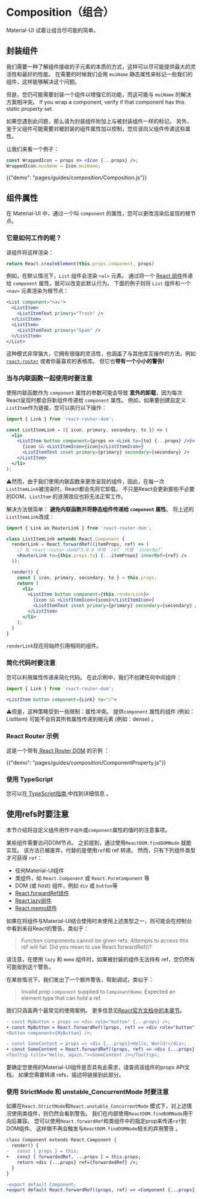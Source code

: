 # Composition（组合）

<p class="description">Material-UI 试着让组合尽可能的简单。</p>

## 封装组件

我们需要一种了解组件接收的子元素的本质的方式，这样可以尽可能提供最大的灵活性和最好的性能。 在需要的时候我们会用 `muiName` 静态属性来标记一些我们的组件，这样能够解决这个问题。

但是，您仍可能需要封装一个组件以增强它的功能，而这可能与 `muiName` 的解决方案相冲突。 If you wrap a component, verify if that component has this static property set.

如果您遇到此问题，那么请为封装组件附加上与被封装组件一样的标记。 另外，鉴于父组件可能需要对被封装的组件属性加以控制，您应该向父组件传递这些属性。

让我们来看一个例子：

```jsx
const WrappedIcon = props => <Icon {...props} />;
WrappedIcon.muiName = Icon.muiName;
```

{{"demo": "pages/guides/composition/Composition.js"}}

## 组件属性

在 Material-UI 中，通过一个叫 `component` 的属性，您可以更改渲染后呈现的根节点。

### 它是如何工作的呢？

该组件将这样渲染：

```js
return React.createElement(this.props.component, props)
```

例如，在默认情况下，`List` 组件会渲染 `<ul>` 元素。 通过将一个 [React 组件](https://reactjs.org/docs/components-and-props.html#function-and-class-components)传递给 `component` 属性，就可以改变此默认行为。 下面的例子则将 `List` 组件和一个`<nav>` 元素渲染为根节点：

```jsx
<List component="nav">
  <ListItem>
    <ListItemText primary="Trash" />
  </ListItem>
  <ListItem>
    <ListItemText primary="Spam" />
  </ListItem>
</List>
```

这种模式非常强大，它拥有很强的灵活性，也涵盖了与其他库互操作的方法，例如 [`react-router`](#react-router-demo) 或者你最喜欢的表格库。 但它也**带有一个小小的警告!**

### 当与内联函数一起使用时要注意

使用内联函数作为 `component` 属性的参数可能会导致 **意外的卸载**，因为每次React呈现时都会将新组件传递给 `component` 属性。 例如，如果要创建自定义` ListItem `作为链接，您可以执行以下操作：

```jsx
import { Link } from 'react-router-dom';

const ListItemLink = ({ icon, primary, secondary, to }) => (
  <li>
    <ListItem button component={props => <Link to={to} {...props} />}>
      {icon && <ListItemIcon>{icon}</ListItemIcon>}
      <ListItemText inset primary={primary} secondary={secondary} />
    </ListItem>
  </li>
);
```

⚠️然而，由于我们使用内联函数来更改呈现的组件，因此，在每一次` ListItemLink `被渲染时，React都会先将它卸载。 不只是React会更新那些不必要的DOM，`ListItem` 的涟漪效应也将无法正常工作。

解决方法很简单： **避免内联函数并将静态组件传递给 `component` 属性**。 将上述的` ListItemLink `改成：

```jsx
import { Link as RouterLink } from 'react-router-dom';

class ListItemLink extends React.Component {
  renderLink = React.forwardRef((itemProps, ref) => (
    // 在 react-router-dom@^5.0.0 中用 `ref` 代替 `innerRef`
    <RouterLink to={this.props.to} {...itemProps} innerRef={ref} />
  ));

  render() {
    const { icon, primary, secondary, to } = this.props;
    return (
      <li>
        <ListItem button component={this.renderLink}>
          {icon && <ListItemIcon>{icon}</ListItemIcon>}
          <ListItemText inset primary={primary} secondary={secondary} />
        </ListItem>
      </li>
    );
  }
}
```

` renderLink `现在将始终引用相同的组件。

### 简化代码时要注意

您可以利用属性传递来简化代码。 在此示例中，我们不创建任何中间组件：

```jsx
import { Link } from 'react-router-dom';

<ListItem button component={Link} to="/">
```

⚠️但是，这种策略受到一些限制：属性冲突。 提供`component` 属性的组件 (例如：ListItem) 可能不会将其所有属性传递到根元素 (例如：dense) 。

### React Router 示例

这是一个带有[ React Router DOM](https://github.com/ReactTraining/react-router) 的示例 ：

{{"demo": "pages/guides/composition/ComponentProperty.js"}}

### 使用 TypeScript

您可以在[ TypeScript指南 ](/guides/typescript/#usage-of-component-property)中找到详细信息 。

## 使用refs时要注意

本节介绍将自定义组件用作`子组件`或`component`属性的值时的注意事项。

某些组件需要访问DOM节点。 之前提到，通过使用` ReactDOM.findDOMNode ` 就能实现。 该方法已被废弃，代替的是使用` ref `和 ref 转递。 然而，只有下列组件类型才可获得 `ref`：

- 任何Material-UI组件
- 类组件，如 `React.Component` 或 `React.PureComponent` 等
- DOM (或 host) 组件，例如 `div` 或 `button`等
- [React.forwardRef组件](https://reactjs.org/docs/react-api.html#reactforwardref)
- [React.lazy组件](https://reactjs.org/docs/react-api.html#reactlazy)
- [React.memo组件](https://reactjs.org/docs/react-api.html#reactmemo)

如果在将组件与Material-UI结合使用时未使用上述类型之一，则可能会在控制台中看到来自React的警告，类似于：

> Function components cannot be given refs. Attempts to access this ref will fail. Did you mean to use React.forwardRef()?

请注意，在使用 `lazy` 和 `memo` 组件时，如果被封装的组件无法持有 ref，您仍然有可能收到这个警告。

在某些情况下，我们发出了一个额外警告，帮助调试，类似于：

> Invalid prop `component` supplied to `ComponentName`. Expected an element type that can hold a ref.

我们只涵盖两个最常见的使用案例。 更多信息见[React官方文档中的本章节](https://reactjs.org/docs/forwarding-refs.html)。

```diff
- const MyButton = props => <div role="button" {...props} />;
+ const MyButton = React.forwardRef((props, ref) => <div role="button" {...props} ref={ref} />);
<Button component={MyButton} />;
```

```diff
- const SomeContent = props => <div {...props}>Hello, World!</div>;
+ const SomeContent = React.forwardRef((props, ref) => <div {...props} ref={ref}>Hello, World!</div>);
<Tooltip title="Hello, again."><SomeContent /></Tooltip>;
```

要确定您使用的Material-UI组件是否具有此需求，请查阅该组件的props API文档。 如果您需要转递 refs，描述将链接到此部分。

### 使用 StrictMode 和 unstable_ConcurrentMode 时要注意

如果在` React.StrictMode `和` React.unstable_ConcurrentMode ` 模式下，对上述情况使用类组件，则仍然会看到警告。 我们在内部使用` ReactDOM.findDOMNode `用于向后兼容。 您可以使用` React.forwardRef `和类组件中的指定prop来传递` ref `到DOM组件。 这样做不再会触发与` ReactDOM.findDOMNode `相关的弃用警告 。

```diff
class Component extends React.Component {
  render() {
-   const { props } = this;
+   const { forwardedRef, ...props } = this.props;
    return <div {...props} ref={forwardedRef} />;
  }
}

-export default Component;
+export default React.forwardRef((props, ref) => <Component {...props} forwardedRef={ref} />);
```